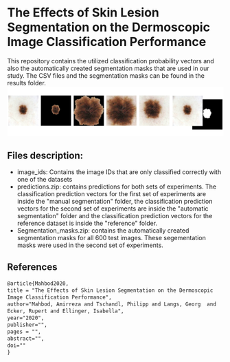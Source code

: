 # The Effects of Skin Lesion Segmentation on the Dermoscopic Image Classification Performance
This repository contains the utilized classification probability vectors and also the automatically created segmentation masks that are used in our study. The CSV files and the segmentation masks can be found in the results folder. 
![Project Image](https://github.com/masih4/Skin-lesion-segmentation-effects-of-the-classification-perfromnce/blob/master/Project.jpg)

## Files description:
- image_ids: Contains the image IDs that are only classified correctly with one of the datasets
- predictions.zip: contains predictions for both sets of experiments. The classification prediction vectors for the first set of experiments are inside the "manual segmentation" folder, the classification prediction vectors for the second set of experiments are inside the "automatic segmentation" folder and the classification prediction vectors for the reference dataset is inside the "reference" folder.
- Segmentation_masks.zip: contains the automatically created segmentation masks for all 600 test images. These segementation masks were used in the second set of experiments.

## References
```
@article{Mahbod2020,
title = "The Effects of Skin Lesion Segmentation on the Dermoscopic Image Classification Performance",
author="Mahbod, Amirreza and Tschandl, Philipp and Langs, Georg  and Ecker, Rupert and Ellinger, Isabella",
year="2020",
publisher="",
pages = "",
abstract="",
doi=""
}
```
